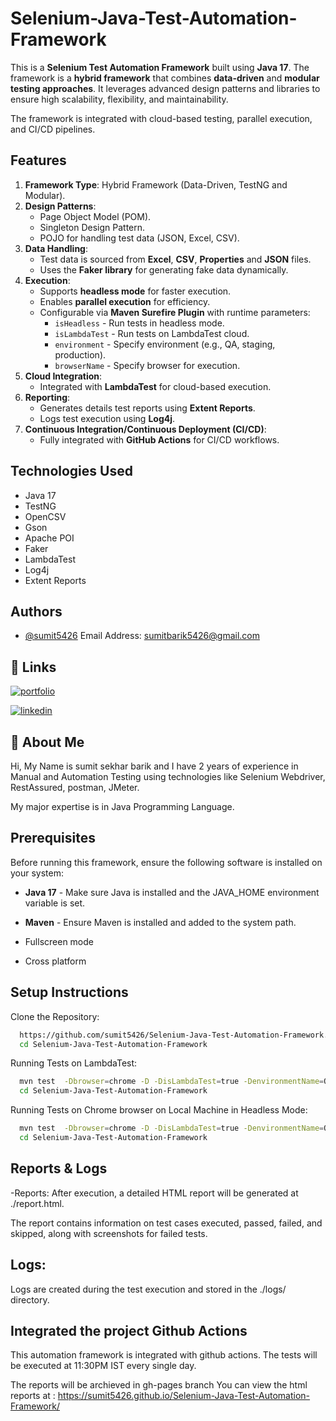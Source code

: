 
# Selenium-Java-Test-Automation-Framework

This is a **Selenium Test Automation Framework** built using **Java 17**. The framework is a **hybrid framework** that combines **data-driven** and **modular testing approaches**. It leverages advanced design patterns and libraries to ensure high scalability, flexibility, and maintainability. 

The framework is integrated with cloud-based testing, parallel execution, and CI/CD pipelines.

## Features

1. **Framework Type**: Hybrid Framework (Data-Driven, TestNG and Modular).
2. **Design Patterns**:
   - Page Object Model (POM).
   - Singleton Design Pattern.
   - POJO for handling test data (JSON, Excel, CSV).
3. **Data Handling**:
   - Test data is sourced from **Excel**, **CSV**, **Properties** and **JSON** files.
   - Uses the **Faker library** for generating fake data dynamically.
4. **Execution**:
   - Supports **headless mode** for faster execution.
   - Enables **parallel execution** for efficiency.
   - Configurable via **Maven Surefire Plugin** with runtime parameters:
     - `isHeadless` - Run tests in headless mode.
     - `isLambdaTest` - Run tests on LambdaTest cloud.
     - `environment` - Specify environment (e.g., QA, staging, production).
     - `browserName` - Specify browser for execution.
5. **Cloud Integration**:
   - Integrated with **LambdaTest** for cloud-based execution.
6. **Reporting**:
   - Generates details test reports using **Extent Reports**.
   - Logs test execution using **Log4j**.
7. **Continuous Integration/Continuous Deployment (CI/CD)**:
   - Fully integrated with **GitHub Actions** for CI/CD workflows.

## Technologies Used
- Java 17
- TestNG
- OpenCSV
- Gson
- Apache POI
- Faker
- LambdaTest
- Log4j
- Extent Reports




## Authors

- [@sumit5426](https://www.github.com/sumit5426)
Email Address: sumitbarik5426@gmail.com


## 🔗 Links
[![portfolio](https://img.shields.io/badge/my_portfolio-000?style=for-the-badge&logo=ko-fi&logoColor=white)](https://github.com/sumit5426)

[![linkedin](https://img.shields.io/badge/linkedin-0A66C2?style=for-the-badge&logo=linkedin&logoColor=white)](www.linkedin.com/in/sumit-qaengineer)


## 🚀 About Me
Hi, My Name is sumit sekhar barik and I have 2 years of experience in Manual and Automation Testing using technologies like Selenium Webdriver, RestAssured, postman, JMeter.

My major expertise is in Java Programming Language.

## Prerequisites
Before running this framework, ensure the following software is installed on your system:


- **Java 17** - Make sure Java is installed and the JAVA_HOME environment variable is set.
- **Maven** - Ensure Maven is installed and added to the system path.

- Fullscreen mode
- Cross platform


## Setup Instructions

Clone the Repository:

```bash
  https://github.com/sumit5426/Selenium-Java-Test-Automation-Framework.git
  cd Selenium-Java-Test-Automation-Framework
```

Running Tests on LambdaTest:

```bash
  mvn test  -Dbrowser=chrome -D -DisLambdaTest=true -DenvironmentName=QA -DisHeadless=false -X
  cd Selenium-Java-Test-Automation-Framework
```

Running Tests on Chrome browser on Local Machine in Headless Mode:

```bash
  mvn test  -Dbrowser=chrome -D -DisLambdaTest=true -DenvironmentName=QA -DisHeadless=false -X
  cd Selenium-Java-Test-Automation-Framework
```
## Reports & Logs
-Reports: After execution, a detailed HTML report will be generated at ./report.html.

The report contains information on test cases executed, passed, failed, and skipped, along with screenshots for failed tests.

## Logs:
Logs are created during the test execution and stored in the ./logs/ directory.

## Integrated the project Github Actions
This automation framework is integrated with github actions. The tests will be executed at 11:30PM IST every single day.

The reports will be archieved in gh-pages branch You can view the html reports at : https://sumit5426.github.io/Selenium-Java-Test-Automation-Framework/   
